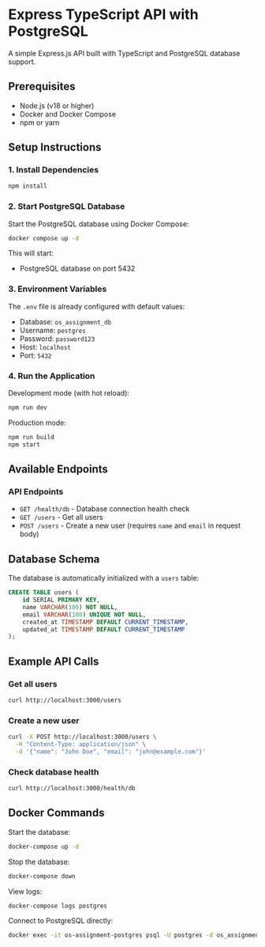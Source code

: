 # Express TypeScript API with PostgreSQL

A simple Express.js API built with TypeScript and PostgreSQL database support.

## Prerequisites

- Node.js (v18 or higher)
- Docker and Docker Compose
- npm or yarn

## Setup Instructions

### 1. Install Dependencies

```bash
npm install
```

### 2. Start PostgreSQL Database

Start the PostgreSQL database using Docker Compose:

```bash
docker compose up -d
```

This will start:

- PostgreSQL database on port 5432

### 3. Environment Variables

The `.env` file is already configured with default values:

- Database: `os_assignment_db`
- Username: `postgres`
- Password: `password123`
- Host: `localhost`
- Port: `5432`

### 4. Run the Application

Development mode (with hot reload):

```bash
npm run dev
```

Production mode:

```bash
npm run build
npm start
```

## Available Endpoints

### API Endpoints

- `GET /health/db` - Database connection health check
- `GET /users` - Get all users
- `POST /users` - Create a new user (requires `name` and `email` in request body)

## Database Schema

The database is automatically initialized with a `users` table:

```sql
CREATE TABLE users (
    id SERIAL PRIMARY KEY,
    name VARCHAR(100) NOT NULL,
    email VARCHAR(100) UNIQUE NOT NULL,
    created_at TIMESTAMP DEFAULT CURRENT_TIMESTAMP,
    updated_at TIMESTAMP DEFAULT CURRENT_TIMESTAMP
);
```

## Example API Calls

### Get all users

```bash
curl http://localhost:3000/users
```

### Create a new user

```bash
curl -X POST http://localhost:3000/users \
  -H "Content-Type: application/json" \
  -d '{"name": "John Doe", "email": "john@example.com"}'
```

### Check database health

```bash
curl http://localhost:3000/health/db
```

## Docker Commands

Start the database:

```bash
docker-compose up -d
```

Stop the database:

```bash
docker-compose down
```

View logs:

```bash
docker-compose logs postgres
```

Connect to PostgreSQL directly:

```bash
docker exec -it os-assignment-postgres psql -U postgres -d os_assignment_db
```
